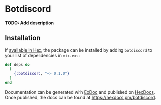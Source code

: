# Botdiscord

**TODO: Add description**

## Installation

If [available in Hex](https://hex.pm/docs/publish), the package can be installed
by adding `botdiscord` to your list of dependencies in `mix.exs`:

```elixir
def deps do
  [
    {:botdiscord, "~> 0.1.0"}
  ]
end
```

Documentation can be generated with [ExDoc](https://github.com/elixir-lang/ex_doc)
and published on [HexDocs](https://hexdocs.pm). Once published, the docs can
be found at <https://hexdocs.pm/botdiscord>.

